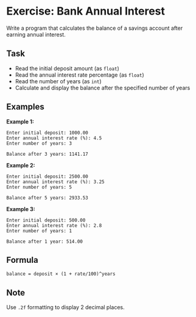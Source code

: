 # Exercise: Bank Annual Interest

Write a program that calculates the balance of a savings account after earning annual interest.

## Task

- Read the initial deposit amount (as `float`)
- Read the annual interest rate percentage (as `float`)
- Read the number of years (as `int`)
- Calculate and display the balance after the specified number of years

## Examples

**Example 1:**

```
Enter initial deposit: 1000.00
Enter annual interest rate (%): 4.5
Enter number of years: 3
```

```
Balance after 3 years: 1141.17
```

**Example 2:**

```
Enter initial deposit: 2500.00
Enter annual interest rate (%): 3.25
Enter number of years: 5
```

```
Balance after 5 years: 2933.53
```

**Example 3:**

```
Enter initial deposit: 500.00
Enter annual interest rate (%): 2.8
Enter number of years: 1
```

```
Balance after 1 year: 514.00
```

## Formula

`balance = deposit × (1 + rate/100)^years`

## Note

Use `.2f` formatting to display 2 decimal places.
